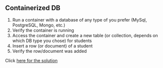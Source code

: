 ## Containerized DB

1. Run a container with a database of any type of you prefer (MySql, PostgreSQL, Mongo, etc.)
2. Verify the container is running
3. Access the container and create a new table (or collection, depends on which DB type you chose) for students
4. Insert a row (or document) of a student
5. Verify the row/document was added

Click [here for the solution](solutions/containerized_db.md)
